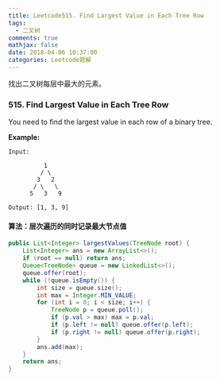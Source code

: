 ```yaml
---
title: Leetcode515. Find Largest Value in Each Tree Row
tags:
  - 二叉树
comments: true
mathjax: false
date: 2018-04-06 10:37:00
categories: Leetcode题解
---
```


找出二叉树每层中最大的元素。

<!-- more -->

### 515. Find Largest Value in Each Tree Row

You need to find the largest value in each row of a binary tree.

**Example:**

```
Input: 

          1
         / \
        3   2
       / \   \  
      5   3   9 

Output: [1, 3, 9]
```



#### 算法：层次遍历的同时记录最大节点值

```java
public List<Integer> largestValues(TreeNode root) {
    List<Integer> ans = new ArrayList<>();
    if (root == null) return ans;
    Queue<TreeNode> queue = new LinkedList<>();
    queue.offer(root);
    while (!queue.isEmpty()) {
        int size = queue.size();
        int max = Integer.MIN_VALUE;
        for (int i = 0; i < size; i++) {
            TreeNode p = queue.poll();
            if (p.val > max) max = p.val; 
            if (p.left != null) queue.offer(p.left);
            if (p.right != null) queue.offer(p.right);
        }
        ans.add(max);
    }
    return ans;
}
```